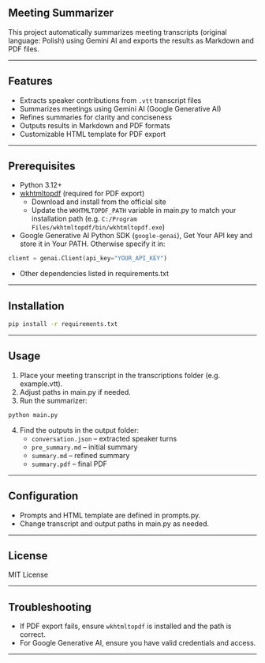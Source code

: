 ## Meeting Summarizer

This project automatically summarizes meeting transcripts (original language: Polish) using Gemini AI and exports the results as Markdown and PDF files.

---

## Features

- Extracts speaker contributions from `.vtt` transcript files
- Summarizes meetings using Gemini AI (Google Generative AI)
- Refines summaries for clarity and conciseness
- Outputs results in Markdown and PDF formats
- Customizable HTML template for PDF export

---

## Prerequisites

- Python 3.12+
- [wkhtmltopdf](https://wkhtmltopdf.org/downloads.html) (required for PDF export)
  - Download and install from the official site
  - Update the `WKHTMLTOPDF_PATH` variable in main.py to match your installation path (e.g. `C:/Program Files/wkhtmltopdf/bin/wkhtmltopdf.exe`)
- Google Generative AI Python SDK (`google-genai`), Get Your API key and store it in Your PATH. Otherwise specify it in:

```python
client = genai.Client(api_key="YOUR_API_KEY")
```
- Other dependencies listed in requirements.txt

---

## Installation

```sh
pip install -r requirements.txt
```

---

## Usage

1. Place your meeting transcript in the transcriptions folder (e.g. example.vtt).
2. Adjust paths in main.py if needed.
3. Run the summarizer:

```sh
python main.py
```

4. Find the outputs in the output folder:
   - `conversation.json` – extracted speaker turns
   - `pre_summary.md` – initial summary
   - `summary.md` – refined summary
   - `summary.pdf` – final PDF

---

## Configuration

- Prompts and HTML template are defined in prompts.py.
- Change transcript and output paths in main.py as needed.

---

## License

MIT License

---

## Troubleshooting

- If PDF export fails, ensure `wkhtmltopdf` is installed and the path is correct.
- For Google Generative AI, ensure you have valid credentials and access.

---

